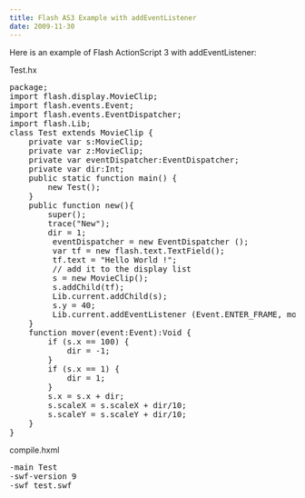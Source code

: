 ```yaml
---
title: Flash AS3 Example with addEventListener
date: 2009-11-30
---
```

Here is an example of Flash ActionScript 3 with addEventListener:

Test.hx

<pre class="sh_javascript">
package;
import flash.display.MovieClip;
import flash.events.Event;
import flash.events.EventDispatcher;
import flash.Lib;
class Test extends MovieClip {
    private var s:MovieClip;
    private var z:MovieClip;
    private var eventDispatcher:EventDispatcher;
    private var dir:Int;
    public static function main() {
        new Test();
    }
    public function new(){
        super();
        trace("New");
        dir = 1;
         eventDispatcher = new EventDispatcher ();
         var tf = new flash.text.TextField();
         tf.text = "Hello World !";
         // add it to the display list
         s = new MovieClip();
         s.addChild(tf);
         Lib.current.addChild(s);
         s.y = 40;
         Lib.current.addEventListener (Event.ENTER_FRAME, mover);
    }
    function mover(event:Event):Void {
        if (s.x == 100) {
            dir = -1;
        }
        if (s.x == 1) {
            dir = 1;
        }
        s.x = s.x + dir;
        s.scaleX = s.scaleX + dir/10;
        s.scaleY = s.scaleY + dir/10;
    }
}
</pre>

compile.hxml

<pre>
-main Test
-swf-version 9
-swf test.swf
</pre>

